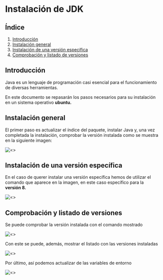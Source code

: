# Instalación de JDK

## Índice
1. [Introducción](#introducción)
2. [Instalación general](#instalación-general)
3. [Instalación de una versión específica](#instalación-de-una-versión-específica)
4. [Comprobación y listado de versiones](#comprobación-y-listado-de-versiones)

## Introducción
Java es un lenguaje de programación casi esencial para el funcionamiento de diversas herramientas.

En este documento se repasarán los pasos necesarios para su instalación en un sistema operativo **ubuntu.**

## Instalación general
El primer paso es actualizar el índice del paquete, instalar Java y, una vez completada la instalación, comprobar la versión instalada como se muestra en la siguiente imagen:

![<>](img/java-1.png)

## Instalación de una versión específica
En el caso de querer instalar una versión específica hemos de utilizar el comando que aparece en la imagen, en este caso específico para la **versión 8.**

![<>](img/java-2.png)

## Comprobación y listado de versiones
Se puede comprobar la versión instalada con el comando mostrado

![<>](img/java-3.png)

Con este se puede, además, mostrar el listado con las versiones instaladas

![<>](img/java-4.png)

Por último, así podemos actualizar de las variables de entorno

![<>](img/java-5.png)


